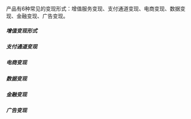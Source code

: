 产品有6种常见的变现形式：增值服务变现、支付通道变现、电商变现、数据变现、金融变现、广告变现。

##### 增值变现形式
##### 支付通道变现
##### 电商变现
##### 数据变现
##### 金融变现
##### 广告变现

